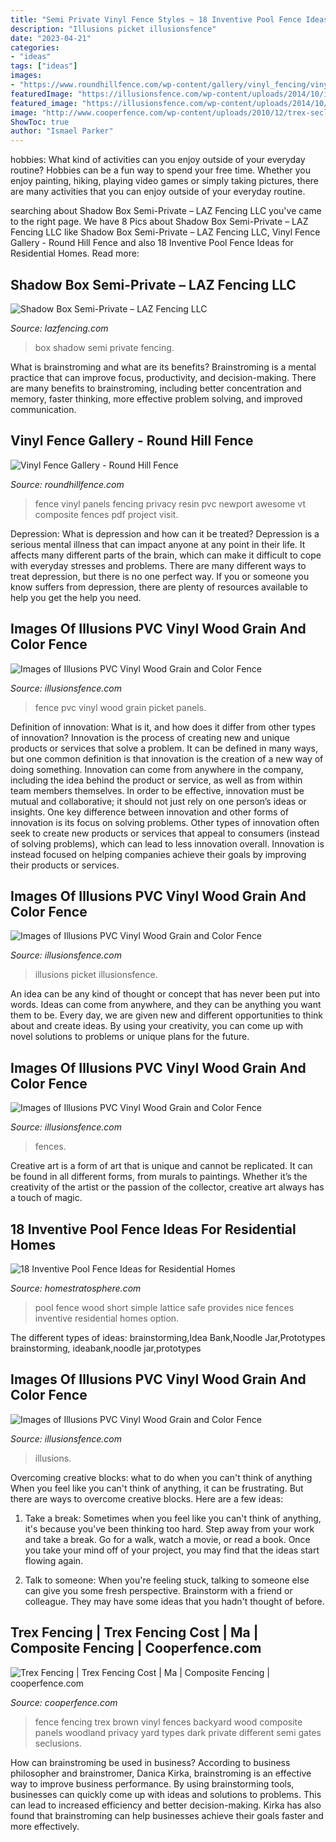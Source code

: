```yaml
---
title: "Semi Private Vinyl Fence Styles ~ 18 Inventive Pool Fence Ideas For Residential Homes"
description: "Illusions picket illusionsfence"
date: "2023-04-21"
categories:
- "ideas"
tags: ["ideas"]
images:
- "https://www.roundhillfence.com/wp-content/gallery/vinyl_fencing/vinyl_fencing-21_big.jpg"
featuredImage: "https://illusionsfence.com/wp-content/uploads/2014/10/illusions-vinyl-pvc-white-picket-fence-panels-3.jpg"
featured_image: "https://illusionsfence.com/wp-content/uploads/2014/10/illusions-vinyl-pvc-white-picket-fence-panels-3.jpg"
image: "http://www.cooperfence.com/wp-content/uploads/2010/12/trex-seclusions-woodland-brown-dark-fence-big-028.jpg"
ShowToc: true
author: "Ismael Parker"
---
```



hobbies: What kind of activities can you enjoy outside of your everyday routine?
Hobbies can be a fun way to spend your free time. Whether you enjoy painting, hiking, playing video games or simply taking pictures, there are many activities that you can enjoy outside of your everyday routine.

	

		
searching about Shadow Box Semi-Private – LAZ Fencing LLC you've came to the right page. We have 8 Pics about Shadow Box Semi-Private – LAZ Fencing LLC like Shadow Box Semi-Private – LAZ Fencing LLC, Vinyl Fence Gallery - Round Hill Fence and also 18 Inventive Pool Fence Ideas for Residential Homes. Read more:
		
    
## Shadow Box Semi-Private – LAZ Fencing LLC

<img loading=lazy src="https://lazfencing.com/wp-content/uploads/2020/03/shadow-box-2.jpg" onerror="this.onerror=null;this.src='https://tse2.mm.bing.net/th?id=OIP.law1G0b8ze0vDkCpGCremQHaEg&amp;pid=15.1';" alt="Shadow Box Semi-Private – LAZ Fencing LLC">

_Source: lazfencing.com_

>box shadow semi private fencing. 

	

What is brainstroming and what are its benefits?
Brainstroming is a mental practice that can improve focus, productivity, and decision-making. There are many benefits to brainstroming, including better concentration and memory, faster thinking, more effective problem solving, and improved communication.

    
## Vinyl Fence Gallery - Round Hill Fence

<img loading=lazy src="https://www.roundhillfence.com/wp-content/gallery/vinyl_fencing/vinyl_fencing-21_big.jpg" onerror="this.onerror=null;this.src='https://tse3.mm.bing.net/th?id=OIP.zuHh82oXI7xbPVDdW0TBSwHaFj&amp;pid=15.1';" alt="Vinyl Fence Gallery - Round Hill Fence">

_Source: roundhillfence.com_

>fence vinyl panels fencing privacy resin pvc newport awesome vt composite fences pdf project visit. 

	

Depression: What is depression and how can it be treated?
Depression is a serious mental illness that can impact anyone at any point in their life. It affects many different parts of the brain, which can make it difficult to cope with everyday stresses and problems. There are many different ways to treat depression, but there is no one perfect way. If you or someone you know suffers from depression, there are plenty of resources available to help you get the help you need.

    
## Images Of Illusions PVC Vinyl Wood Grain And Color Fence

<img loading=lazy src="https://illusionsfence.com/wp-content/uploads/2014/10/green-pvc-vinyl-picket-fence-panels-6-1024x725.jpg" onerror="this.onerror=null;this.src='https://tse1.mm.bing.net/th?id=OIP.5ru6cbm99EP5ZS4JYj6aSQHaFP&amp;pid=15.1';" alt="Images of Illusions PVC Vinyl Wood Grain and Color Fence">

_Source: illusionsfence.com_

>fence pvc vinyl wood grain picket panels. 

	

Definition of innovation: What is it, and how does it differ from other types of innovation?
Innovation is the process of creating new and unique products or services that solve a problem. It can be defined in many ways, but one common definition is that innovation is the creation of a new way of doing something. Innovation can come from anywhere in the company, including the idea behind the product or service, as well as from within team members themselves. In order to be effective, innovation must be mutual and collaborative; it should not just rely on one person’s ideas or insights. 
One key difference between innovation and other forms of innovation is its focus on solving problems. Other types of innovation often seek to create new products or services that appeal to consumers (instead of solving problems), which can lead to less innovation overall. Innovation is instead focused on helping companies achieve their goals by improving their products or services.

    
## Images Of Illusions PVC Vinyl Wood Grain And Color Fence

<img loading=lazy src="https://illusionsfence.com/wp-content/uploads/2014/10/illusions-vinyl-pvc-white-picket-fence-panels-3.jpg" onerror="this.onerror=null;this.src='https://tse1.mm.bing.net/th?id=OIP.ZXAj2CGhhky8WZ0dLI1dfAHaE6&amp;pid=15.1';" alt="Images of Illusions PVC Vinyl Wood Grain and Color Fence">

_Source: illusionsfence.com_

>illusions picket illusionsfence. 

	

An idea can be any kind of thought or concept that has never been put into words. Ideas can come from anywhere, and they can be anything you want them to be. Every day, we are given new and different opportunities to think about and create ideas. By using your creativity, you can come up with novel solutions to problems or unique plans for the future.

    
## Images Of Illusions PVC Vinyl Wood Grain And Color Fence

<img loading=lazy src="https://illusionsfence.com/wp-content/uploads/2014/10/illusions-pvc-vinyl-fence-board-on-board-panels.jpg" onerror="this.onerror=null;this.src='https://tse4.mm.bing.net/th?id=OIP.lZSulugGRduTXvjUIV1udAHaLX&amp;pid=15.1';" alt="Images of Illusions PVC Vinyl Wood Grain and Color Fence">

_Source: illusionsfence.com_

>fences. 

	

Creative art is a form of art that is unique and cannot be replicated. It can be found in all different forms, from murals to paintings. Whether it’s the creativity of the artist or the passion of the collector, creative art always has a touch of magic.

    
## 18 Inventive Pool Fence Ideas For Residential Homes

<img loading=lazy src="http://d31eqxppr3nlos.cloudfront.net/wp-content/uploads/2015/12/10170114/5-pool-fences-870x579.jpg" onerror="this.onerror=null;this.src='https://tse2.mm.bing.net/th?id=OIP.9vu0LdPk5dLv24Pb72jAggHaE7&amp;pid=15.1';" alt="18 Inventive Pool Fence Ideas for Residential Homes">

_Source: homestratosphere.com_

>pool fence wood short simple lattice safe provides nice fences inventive residential homes option. 

	

The different types of ideas: brainstorming,Idea Bank,Noodle Jar,Prototypes
brainstorming, ideabank,noodle jar,prototypes

    
## Images Of Illusions PVC Vinyl Wood Grain And Color Fence

<img loading=lazy src="https://illusionsfence.com/wp-content/uploads/2014/10/wood-grain-pvc-vinyl-privacy-fencing-illusions-copy.jpg" onerror="this.onerror=null;this.src='https://tse2.mm.bing.net/th?id=OIP.uenCEIDjG7tASaS5OLI_9gHaFD&amp;pid=15.1';" alt="Images of Illusions PVC Vinyl Wood Grain and Color Fence">

_Source: illusionsfence.com_

>illusions. 

	

Overcoming creative blocks: what to do when you can't think of anything
When you feel like you can't think of anything, it can be frustrating. But there are ways to overcome creative blocks. Here are a few ideas: 
1. Take a break: Sometimes when you feel like you can't think of anything, it's because you've been thinking too hard. Step away from your work and take a break. Go for a walk, watch a movie, or read a book. Once you take your mind off of your project, you may find that the ideas start flowing again.

2. Talk to someone: When you're feeling stuck, talking to someone else can give you some fresh perspective. Brainstorm with a friend or colleague. They may have some ideas that you hadn't thought of before.


    
## Trex Fencing | Trex Fencing Cost | Ma | Composite Fencing | Cooperfence.com

<img loading=lazy src="http://www.cooperfence.com/wp-content/uploads/2010/12/trex-seclusions-woodland-brown-dark-fence-big-028.jpg" onerror="this.onerror=null;this.src='https://tse2.mm.bing.net/th?id=OIP.rR_2326D0xrTsZBWs1bFfAHaFr&amp;pid=15.1';" alt="Trex Fencing | Trex Fencing Cost | Ma | Composite Fencing | cooperfence.com">

_Source: cooperfence.com_

>fence fencing trex brown vinyl fences backyard wood composite panels woodland privacy yard types dark private different semi gates seclusions. 

	

How can brainstroming be used in business?
According to business philosopher and brainstromer, Danica Kirka, brainstroming is an effective way to improve business performance. By using brainstorming tools, businesses can quickly come up with ideas and solutions to problems. This can lead to increased efficiency and better decision-making. Kirka has also found that brainstroming can help businesses achieve their goals faster and more effectively.

